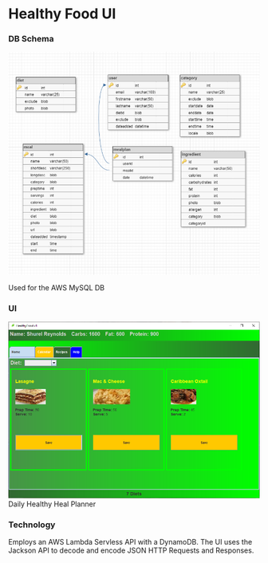 # Healthy Food UI
### DB Schema
![DB Schema](https://github.com/shurelreynolds/healthyfood/blob/master/db_schema_v2.png)

Used for the AWS MySQL DB

### UI
![Java Swing Interface](https://github.com/shurelreynolds/healthyfood/blob/master/healthyfood_capture.png)
Daily Healthy Heal Planner

### Technology
Employs an AWS Lambda Servless API with a DynamoDB. The UI uses the Jackson API to decode and encode JSON HTTP Requests and Responses. 
